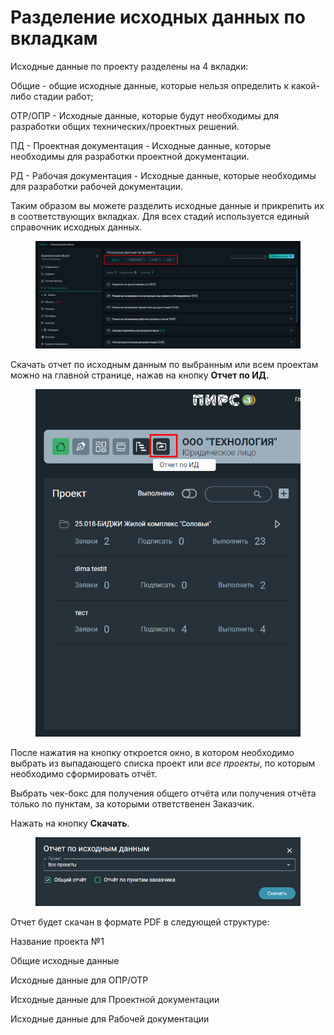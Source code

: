 # Разделение исходных данных по вкладкам

Исходные данные по проекту разделены на 4 вкладки:

Общие - общие исходные данные, которые нельзя определить к какой-либо стадии работ;

ОТР/ОПР - Исходные данные, которые будут необходимы для разработки общих технических/проектных решений.

ПД - Проектная документация - Исходные данные, которые необходимы для разработки проектной документации.

РД - Рабочая документация - Исходные данные, которые необходимы для разработки рабочей документации.

Таким образом вы можете разделить исходные данные и прикрепить их в соответствующих вкладках. Для всех стадий используется единый справочник исходных данных.

<figure><img src="../../.gitbook/assets/image (318).png" alt=""><figcaption></figcaption></figure>

Скачать отчет по исходным данным по выбранным или всем проектам можно на главной странице, нажав на  кнопку **Отчет по ИД.**

<figure><img src="../../.gitbook/assets/image (477).png" alt=""><figcaption></figcaption></figure>

После нажатия на кнопку откроется окно, в котором необходимо выбрать из выпадающего списка проект или _все проекты_, по которым необходимо сформировать отчёт.&#x20;

Выбрать чек-бокс для получения общего отчёта или получения отчёта только по пунктам, за которыми ответственен Заказчик.

Нажать на кнопку **Скачать**.

<figure><img src="../../.gitbook/assets/image (478).png" alt=""><figcaption></figcaption></figure>

Отчет будет скачан в формате PDF в следующей структуре:

Название проекта №1

Общие исходные данные

Исходные данные для ОПР/ОТР

Исходные данные для Проектной документации

Исходные данные для Рабочей документации&#x20;
